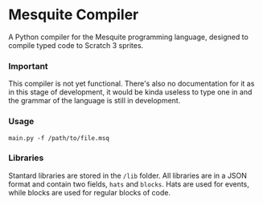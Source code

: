 # Mesquite Compiler
A Python compiler for the Mesquite programming language, designed to compile typed code to Scratch 3 sprites.

### Important
This compiler is not yet functional. There's also no documentation for it as in this stage of development, it would be kinda useless to type one in and the grammar of the language is still in development.

### Usage
`main.py -f /path/to/file.msq`

### Libraries
Stantard libraries are stored in the `/lib` folder. All libraries are in a JSON format and contain two fields, `hats` and `blocks`. Hats are used for events, while blocks are used for regular blocks of code.